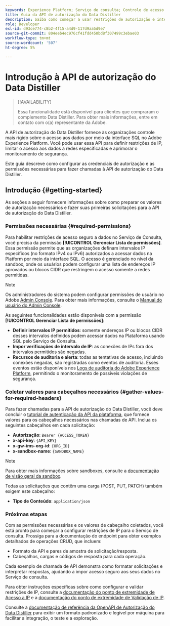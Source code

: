 ```yaml
---
keywords: Experience Platform; Serviço de consulta; Controle de acesso IP; autorização; API; introdução
title: Guia da API de autorização do Data Distiller
description: Saiba como começar a usar restrições de autorização e intervalo de IP para obter acesso seguro a dados no Serviço de consulta da Adobe Experience Platform.
role: Developer
exl-id: d93ce774-c8b2-4f15-a4d9-117d9aa5d9e7
source-git-commit: 804eeb4ec976cf41fdd450bd8f307499c3ebae03
workflow-type: tm+mt
source-wordcount: '507'
ht-degree: 5%

---
```


# Introdução à API de autorização do Data Distiller

>[!AVAILABILITY]
>
>Essa funcionalidade está disponível para clientes que compraram o complemento Data Distiller. Para obter mais informações, entre em contato com o(a) representante da Adobe.

A API de autorização do Data Distiller fornece às organizações controle mais rígido sobre o acesso aos dados por meio da interface SQL no Adobe Experience Platform. Você pode usar essa API para definir restrições de IP, limitar o acesso aos dados a redes especificadas e aprimorar o monitoramento de segurança.

Este guia descreve como configurar as credenciais de autorização e as permissões necessárias para fazer chamadas à API de autorização do Data Distiller.

## Introdução {#getting-started}

As seções a seguir fornecem informações sobre como preparar os valores de autorização necessários e fazer suas primeiras solicitações para a API de autorização do Data Distiller.

### Permissões necessárias {#required-permissions}

Para habilitar restrições de acesso seguro a dados no Serviço de Consulta, você precisa da permissão **[!UICONTROL Gerenciar Lista de permissões]**. Essa permissão permite que as organizações definam intervalos IP específicos (no formato IPv4 ou IPv6) autorizados a acessar dados na Platform por meio da interface SQL. O acesso é gerenciado no nível da sandbox, onde os usuários podem configurar uma lista de endereços IP aprovados ou blocos CIDR que restringem o acesso somente a redes permitidas.

>[!NOTE]
>
>Os administradores do sistema podem configurar permissões de usuário no Adobe [Admin Console](https://adminconsole.adobe.com/). Para obter mais informações, consulte o [Manual do usuário do Admin Console](https://helpx.adobe.com/br/enterprise/using/admin-console.html).

As seguintes funcionalidades estão disponíveis com a permissão **[!UICONTROL Gerenciar Lista de permissões]**:

- **Definir intervalos IP permitidos**: somente endereços IP ou blocos CIDR desses intervalos definidos podem acessar dados na Plataforma usando SQL pelo Serviço de Consulta.
- **Impor verificações de intervalo de IP**: as conexões de IPs fora dos intervalos permitidos são negadas.
- **Recursos de auditoria e alerta**: todas as tentativas de acesso, incluindo conexões negadas, são registradas como eventos de auditoria. Esses eventos estão disponíveis nos [Logs de auditoria do Adobe Experience Platform](../../landing/governance-privacy-security/audit-logs/overview.md), permitindo o monitoramento de possíveis violações de segurança.

### Coletar valores para cabeçalhos necessários {#gather-values-for-required-headers}

Para fazer chamadas para a API de autorização do Data Distiller, você deve concluir o [tutorial de autenticação da API da plataforma](../../landing/api-authentication.md), que fornece valores para os cabeçalhos necessários nas chamadas de API. Inclua os seguintes cabeçalhos em cada solicitação:

- **Autorização**: `Bearer {ACCESS_TOKEN}`
- **x-api-key**: `{API_KEY}`
- **x-gw-ims-org-id**: `{ORG_ID}`
- **x-sandbox-name**: `{SANDBOX_NAME}`

>[!NOTE]
>
> Para obter mais informações sobre sandboxes, consulte a [documentação de visão geral da sandbox](../../sandboxes/home.md).

Todas as solicitações que contêm uma carga (POST, PUT, PATCH) também exigem este cabeçalho:

- **Tipo de Conteúdo**: `application/json`

### Próximas etapas

Com as permissões necessárias e os valores de cabeçalho coletados, você está pronto para começar a configurar restrições de IP para o Serviço de consulta. Prossiga para a documentação do endpoint para obter exemplos detalhados de operações CRUD, que incluem:

- Formato da API e pares de amostra de solicitação/resposta.
- Cabeçalhos, cargas e códigos de resposta para cada operação.

Cada exemplo de chamada de API demonstra como formatar solicitações e interpretar respostas, ajudando a impor acesso seguro aos seus dados no Serviço de consulta.

Para obter instruções específicas sobre como configurar e validar restrições de IP, consulte a [documentação do ponto de extremidade de Acesso a IP](./ip-access.md) e a [documentação do ponto de extremidade de Validação de IP](./validate.md).

Consulte a [documentação de referência da OpenAPI de Autorização do Data Distiller](https://developer.adobe.com/experience-platform-apis/references/data-distiller-auth/) para exibir um formato padronizado e legível por máquina para facilitar a integração, o teste e a exploração.
